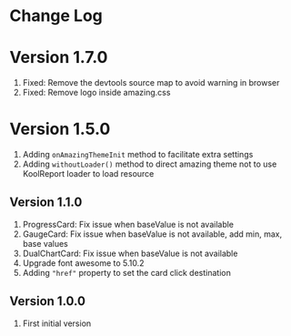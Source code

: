# Change Log

# Version 1.7.0

1. Fixed: Remove the devtools source map to avoid warning in browser
2. Fixed: Remove logo inside amazing.css

# Version 1.5.0

1. Adding `onAmazingThemeInit` method to facilitate extra settings
2. Adding `withoutLoader()` method to direct amazing theme not to use KoolReport loader to load resource

## Version 1.1.0

1. ProgressCard: Fix issue when baseValue is not available
2. GaugeCard: Fix issue when baseValue is not available, add min, max, base values
3. DualChartCard: Fix issue when baseValue is not available
4. Upgrade font awesome to 5.10.2
5. Adding `"href"` property to set the card click destination

## Version 1.0.0

1. First initial version